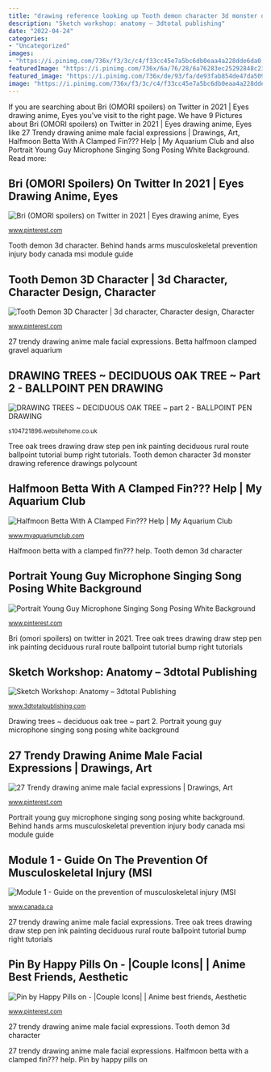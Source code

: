 ```yaml
---
title: "drawing reference looking up Tooth demon character 3d monster drawing reference drawings polycount"
description: "Sketch workshop: anatomy – 3dtotal publishing"
date: "2022-04-24"
categories:
- "Uncategorized"
images:
- "https://i.pinimg.com/736x/f3/3c/c4/f33cc45e7a5bc6db0eaa4a228dde6da0.jpg"
featuredImage: "https://i.pinimg.com/736x/6a/76/28/6a76283ec25292848c23207648f9ca6c.jpg"
featured_image: "https://i.pinimg.com/736x/de/93/fa/de93fab854de47da5097edfb9bab9527--character-concept-tooth.jpg"
image: "https://i.pinimg.com/736x/f3/3c/c4/f33cc45e7a5bc6db0eaa4a228dde6da0.jpg"
---
```


If you are searching about Bri (OMORI spoilers) on Twitter in 2021 | Eyes drawing anime, Eyes you've visit to the right page. We have 9 Pictures about Bri (OMORI spoilers) on Twitter in 2021 | Eyes drawing anime, Eyes like 27 Trendy drawing anime male facial expressions | Drawings, Art, Halfmoon Betta With A Clamped Fin??? Help | My Aquarium Club and also Portrait Young Guy Microphone Singing Song Posing White Background. Read more:

## Bri (OMORI Spoilers) On Twitter In 2021 | Eyes Drawing Anime, Eyes

![Bri (OMORI spoilers) on Twitter in 2021 | Eyes drawing anime, Eyes](https://i.pinimg.com/736x/d9/c2/6c/d9c26c1ecad317e875c3f3fc4fa8d491.jpg "Halfmoon betta with a clamped fin??? help")

<small>www.pinterest.com</small>

Tooth demon 3d character. Behind hands arms musculoskeletal prevention injury body canada msi module guide

## Tooth Demon 3D Character | 3d Character, Character Design, Character

![Tooth Demon 3D Character | 3d character, Character design, Character](https://i.pinimg.com/736x/de/93/fa/de93fab854de47da5097edfb9bab9527--character-concept-tooth.jpg "Tooth demon character 3d monster drawing reference drawings polycount")

<small>www.pinterest.com</small>

27 trendy drawing anime male facial expressions. Betta halfmoon clamped gravel aquarium

## DRAWING TREES ~ DECIDUOUS OAK TREE ~ Part 2 - BALLPOINT PEN DRAWING

![DRAWING TREES ~ DECIDUOUS OAK TREE ~ part 2 - BALLPOINT PEN DRAWING](http://s104721896.websitehome.co.uk/rural-route-one/tutorials/trees4/8_oak.jpg "Behind hands arms musculoskeletal prevention injury body canada msi module guide")

<small>s104721896.websitehome.co.uk</small>

Tree oak trees drawing draw step pen ink painting deciduous rural route ballpoint tutorial bump right tutorials. Tooth demon character 3d monster drawing reference drawings polycount

## Halfmoon Betta With A Clamped Fin??? Help | My Aquarium Club

![Halfmoon Betta With A Clamped Fin??? Help | My Aquarium Club](https://dlgdxii3fgupk.cloudfront.net/myaquariumclub.com/images/fbfiles/images/xIMG_3197-rhm7bx7zf1_v_1527299442.jpg.pagespeed.ic.POmsX0EJJc.jpg "27 trendy drawing anime male facial expressions")

<small>www.myaquariumclub.com</small>

Halfmoon betta with a clamped fin??? help. Tooth demon 3d character

## Portrait Young Guy Microphone Singing Song Posing White Background

![Portrait Young Guy Microphone Singing Song Posing White Background](https://i.pinimg.com/736x/f3/3c/c4/f33cc45e7a5bc6db0eaa4a228dde6da0.jpg "Portrait young guy microphone singing song posing white background")

<small>www.pinterest.com</small>

Bri (omori spoilers) on twitter in 2021. Tree oak trees drawing draw step pen ink painting deciduous rural route ballpoint tutorial bump right tutorials

## Sketch Workshop: Anatomy – 3dtotal Publishing

![Sketch Workshop: Anatomy – 3dtotal Publishing](http://www.3dtotalpublishing.com/wordpress/wp-content/uploads/2016/07/sws_anatomy_1400x600.jpg "Behind hands arms musculoskeletal prevention injury body canada msi module guide")

<small>www.3dtotalpublishing.com</small>

Drawing trees ~ deciduous oak tree ~ part 2. Portrait young guy microphone singing song posing white background

## 27 Trendy Drawing Anime Male Facial Expressions | Drawings, Art

![27 Trendy drawing anime male facial expressions | Drawings, Art](https://i.pinimg.com/736x/6a/76/28/6a76283ec25292848c23207648f9ca6c.jpg "Betta halfmoon clamped gravel aquarium")

<small>www.pinterest.com</small>

Portrait young guy microphone singing song posing white background. Behind hands arms musculoskeletal prevention injury body canada msi module guide

## Module 1 - Guide On The Prevention Of Musculoskeletal Injury (MSI

![Module 1 - Guide on the prevention of musculoskeletal injury (MSI](https://www.canada.ca/content/dam/canada/employment-social-development/migration/images/assets/portfolio/docs/en/reports/health_safety/arms-behind-body.jpg "Tree oak trees drawing draw step pen ink painting deciduous rural route ballpoint tutorial bump right tutorials")

<small>www.canada.ca</small>

27 trendy drawing anime male facial expressions. Tree oak trees drawing draw step pen ink painting deciduous rural route ballpoint tutorial bump right tutorials

## Pin By Happy Pills On - |Couple Icons| | Anime Best Friends, Aesthetic

![Pin by Happy Pills on - |Couple Icons| | Anime best friends, Aesthetic](https://i.pinimg.com/736x/10/60/f8/1060f8fb94978c89264ef7e61a8d3a7c.jpg "Drawing trees ~ deciduous oak tree ~ part 2")

<small>www.pinterest.com</small>

27 trendy drawing anime male facial expressions. Tooth demon 3d character

27 trendy drawing anime male facial expressions. Halfmoon betta with a clamped fin??? help. Pin by happy pills on

